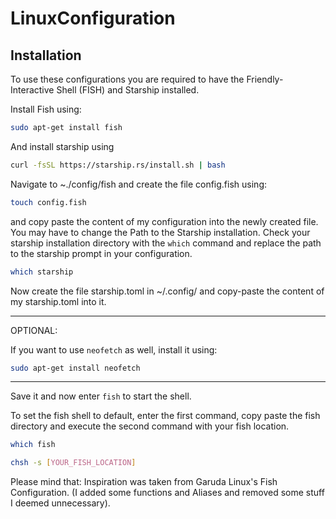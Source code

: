 # LinuxConfiguration

## Installation

To use these configurations you are required to have the Friendly-Interactive Shell (FISH) and Starship installed.

Install Fish using:

```sh
sudo apt-get install fish
```

And install starship using 

```sh
curl -fsSL https://starship.rs/install.sh | bash
```

Navigate to ~./config/fish and create the file config.fish using:

```sh
touch config.fish
```

and copy paste the content of my configuration into the newly created file.
You may have to change the Path to the Starship installation.
Check your starship installation directory with the ``which`` command and replace the path to the starship prompt in your configuration.

```sh
which starship
```

Now create the file starship.toml in ~/.config/ and copy-paste the content of my starship.toml into it.

------------

OPTIONAL:

If you want to use ``neofetch`` as well, install it using:

```sh
sudo apt-get install neofetch
`````

------------

Save it and now enter ``fish`` to start the shell.

To set the fish shell to default, enter the first command, copy paste the fish directory and execute the second command with your fish location.

`````sh
which fish

chsh -s [YOUR_FISH_LOCATION] 
`````

Please mind that:
Inspiration was taken from Garuda Linux's Fish Configuration. (I added some functions and Aliases and removed some stuff I deemed unnecessary).
